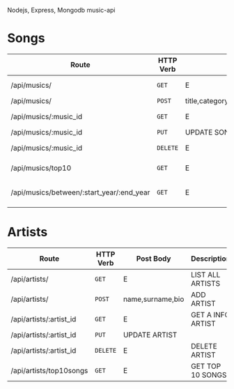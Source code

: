 Nodejs, Express, Mongodb music-api

# Songs
| Route                 | HTTP Verb           | Post Body                             | Description| 
| --- | --- | --- | --- |
| /api/musics/             | `GET`                   | E                                 | LIST ALL SONG| 
| /api/musics/             | `POST`        | title,category,country,year,group,score     | ADD SONG| 
| /api/musics/:music_id    | `GET`                   | E                                 | GET A SONG| 
| /api/musics/:music_id    | `PUT`                                                       | UPDATE SONG| 
| /api/musics/:music_id    | `DELETE`                | E                                 | DELETE SONG| 
| /api/musics/top10        | `GET`                   | E                                 | GET TOP 10 | 
| /api/musics/between/:start_year/:end_year | `GET`  | E                                 | musics between years| 

# Artists

| Route                 | HTTP Verb           | Post Body                             | Description| 
| --- | --- | --- | --- |
| /api/artists/             | `GET`                   | E                                | LIST ALL ARTISTS| 
| /api/artists/             | `POST`        | name,surname,bio                           | ADD ARTIST| 
| /api/artists/:artist_id    | `GET`                   | E                               | GET A INFO ARTIST| 
| /api/artists/:artist_id  | `PUT`                                                       | UPDATE ARTIST| 
| /api/artists/:artist_id    | `DELETE`                | E                               | DELETE ARTIST| 
| /api/artists/top10songs        | `GET`                   | E                           | GET TOP 10 SONGS | 
